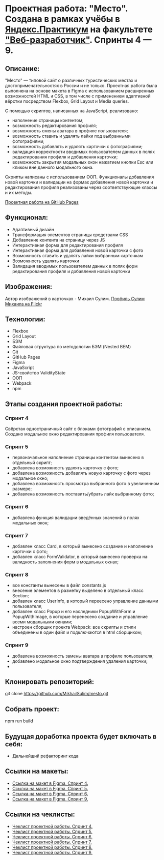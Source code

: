 # Проектная работа: "Место". Создана в рамках учёбы в [Яндекс.Практикум](https://practicum.yandex.ru) на факультете ["Веб-разработчик"](https://practicum.yandex.ru/web/). Спринты 4 — 9.

## Описание:

"Место" — типовой сайт о различных туристических местах и достопримечательностях в России и не только. Проектная работа была выполнена на основе макета в Figma с использованием расширенных возможностей HTML и CSS, в том числе с применением адаптивной вёрстки посредством Flexbox, Grid Layout и Media queries.

С помощью скриптов, написанных на JavaScript, реализовано:
- наполнение страницы контентом;
- возможность редактирования профиля;
- возможность смены аватара в профиле пользователя;
- возможность ставить и удалять лайки под выбранными фотографиями;
- возможность добавлять и удалять карточки с фотографиями;
- валидация корректности вводимых пользователем данных в полях редактирования профиля и добавления карточки;
- возможность закрытия модальных окон нажатием кнопки Esc или кликом вне данного модального окна.

Скрипты написаны с использованием ООП. Функционалы добавления новой карточки и валидации на формах добавления новой карточки и редактирования профиля реализованы через соответствующие классы и их методы.

[Проектная работа на GitHub Pages](https://mikhailsulim.github.io/mesto/index.html)

## Функционал:

- Адаптивный дизайн
- Трансформация элементов страницы средствами CSS
- Добавление контента на страницу через JS
- Интерактивная форма для редактирования профиля
- Интерактивная форма для добавления новой карточки с фото
- Возможность ставить и удалять лайки выбранным карточкам
- Возможность удалять карточки
- Валидация вводимых пользователем данных в полях форм редактирования профиля и добавления новой карточки

## Изображения:

Автор изображений в карточках - Михаил Сулим.
[Профиль Сулим Михаила на Flickr](https://flickr.com/photos/mikhailsoulim/albums)

## Технологии:

- Flexbox
- Grid Layout
- БЭМ
- Файловая структура по методологии БЭМ (Nested BEM)
- Git
- GitHub Pages
- Figma
- JavaScript
- JS-свойство ValidityState
- ООП
- Webpack
- npm

## Этапы создания проектной работы:
### Спринт 4
Свёрстан одностраничный сайт с блоками фотографий с описанием.
Создано модальное окно редактирования профиля пользователя.

### Спринт 5
- первоначальное наполнение страницы контентом вынесено в отдельный скрипт;
- добавлена возможность удалять карточку с фото;
- добавлена возможность добавлять новую карточку с фото через модальное окно;
- добавлена возможность просмотра выбранного фото в увеличенном размере;
- добавлена возможность поставить/убрать лайк выбранному фото;

### Спринт 6
- добавлена функция валидации введённых значений в полях модальных окон;

### Спринт 7
- добавлен класс Card, в который вынесено создание и наполнение карточки с фото;
- добавлен класс FormValidator, в который вынесено проверка на валидность заполнения форм в модальных окнах;

### Спринт 8
- все константы вынесены в файл constants.js
- внесение элементов в разметку выделено в отдельный класс Section;
- добавлен класс UserInfo, в который переесено управление данными пользователя;
- добавлен класс Popup и его наследники PopupWithForm и PopupWithImage, в которые перенесено создание и управление всеми модальными окнами;
- настроен сборщик проекта Webpack: все скрипты и стили объединены в один файл и подключаются в html сборщиком;

### Спринт 9
- добавлена возможность замены аватара в профиле пользователя;
- добавлено модальное окно подтверждения удаления карточки;
-


## Клонировать репозиторий:

git clone https://github.com/MikhailSulim/mesto.git

## Собрать проект:

npm run build

## Будущая доработка проекта будет включать в себя:

- Дальнейший рефакторинг кода

## Ссылки на макеты:

- [Ссылка на макет в Figma. Спринт 4.](https://www.figma.com/file/2cn9N9jSkmxD84oJik7xL7/JavaScript.-Sprint-4?node-id=0%3A1)
- [Ссылка на макет в Figma. Спринт 5.](https://www.figma.com/file/bjyvbKKJN2naO0ucURl2Z0/JavaScript.-Sprint-5?node-id=0%3A1)
- [Ссылка на макет в Figma. Спринт 6.](https://www.figma.com/file/kRVLKwYG3d1HGLvh7JFWRT/JavaScript.-Sprint-6?node-id=0%3A1)
- [Ссылка на макет в Figma. Спринт 9.](https://www.figma.com/file/PSdQFRHoxXJFs2FH8IXViF/JavaScript-9-sprint?node-id=0%3A1)


## Ссылки на чеклисты:

- [Чеклист проектной работы. Спринт 4.](https://code.s3.yandex.net/web-developer/checklists-pdf/new-program/checklist-4.pdf)
- [Чеклист проектной работы. Спринт 5.](https://code.s3.yandex.net/web-developer/checklists-pdf/new-program/checklist-5.pdf)
- [Чеклист проектной работы. Спринт 6.](https://code.s3.yandex.net/web-developer/checklists-pdf/new-program/checklist-6.pdf)
- [Чеклист проектной работы. Спринт 7.](https://code.s3.yandex.net/web-developer/checklists-pdf/new-program/checklist-7.pdf)
- [Чеклист проектной работы. Спринт 8.](https://code.s3.yandex.net/web-developer/checklists-pdf/new-program/checklist-8.pdf)
- [Чеклист проектной работы. Спринт 9.](https://code.s3.yandex.net/web-developer/checklists-pdf/new-program/checklist-9.pdf)
